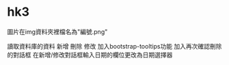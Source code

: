 # hk3


圖片在img資料夾裡檔名為"編號.png"

讀取資料庫的資料
新增
刪除
修改
加入bootstrap-tooltips功能
加入再次確認刪除的對話框
在新增/修改對話框輸入日期的欄位更改為日期選擇器





